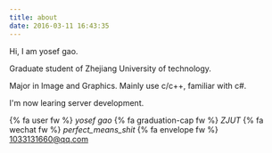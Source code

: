 ```yaml
---
title: about
date: 2016-03-11 16:43:35
---
```


Hi, I am yosef gao.

Graduate student of Zhejiang University of technology.

Major in Image and Graphics. Mainly use c/c++, familiar with c#.

I'm now learing server development.

{% fa user fw %} *yosef gao*
{% fa graduation-cap fw %} *ZJUT*
{% fa wechat fw %} *perfect_means_shit*
{% fa envelope fw %} <1033131660@qq.com>

